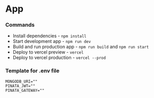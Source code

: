 # App

### Commands

- Install dependencies - `npm install`
- Start development app - `npm run dev`
- Build and run production app - `npm run build` and `npm run start`
- Deploy to vercel preview - `vercel`
- Deploy to vercel production - `vercel --prod`

### Template for .env file

```
MONGODB_URI=""
PINATA_JWT=""
PINATA_GATEWAY=""
```

